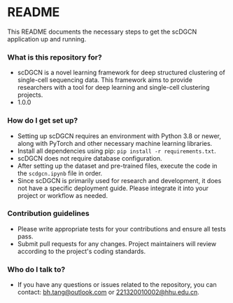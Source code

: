 
# README #

This README documents the necessary steps to get the scDGCN application up and running.

### What is this repository for? ###

* scDGCN is a novel learning framework for deep structured clustering of single-cell sequencing data. This framework aims to provide researchers with a tool for deep learning and single-cell clustering projects.
* 1.0.0

### How do I get set up? ###

* Setting up scDGCN requires an environment with Python 3.8 or newer, along with PyTorch and other necessary machine learning libraries.
* Install all dependencies using pip: `pip install -r requirements.txt`.
* scDGCN does not require database configuration.
* After setting up the dataset and pre-trained files, execute the code in the `scdgcn.ipynb` file in order.
* Since scDGCN is primarily used for research and development, it does not have a specific deployment guide. Please integrate it into your project or workflow as needed.

### Contribution guidelines ###

* Please write appropriate tests for your contributions and ensure all tests pass.
* Submit pull requests for any changes. Project maintainers will review according to the project's coding standards.

### Who do I talk to? ###

* If you have any questions or issues related to the repository, you can contact: bh.tang@outlook.com or 221320010002@hhu.edu.cn.
